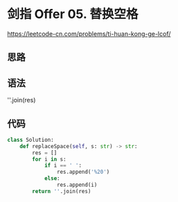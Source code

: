 # 剑指 Offer 05. 替换空格
https://leetcode-cn.com/problems/ti-huan-kong-ge-lcof/
## 思路

## 语法
''.join(res)
## 代码
```python
class Solution:
    def replaceSpace(self, s: str) -> str:
        res = []
        for i in s:
            if i == ' ':
                res.append('%20')
            else:
                res.append(i)
        return ''.join(res)

```

